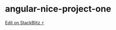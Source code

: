 # angular-nice-project-one

[Edit on StackBlitz ⚡️](https://stackblitz.com/edit/angular-nice-project-y17au3)
